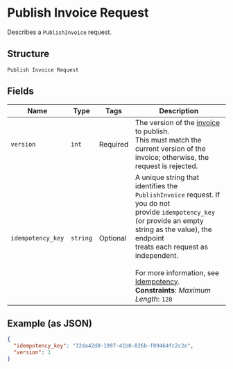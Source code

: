
# Publish Invoice Request

Describes a `PublishInvoice` request.

## Structure

`Publish Invoice Request`

## Fields

| Name | Type | Tags | Description |
|  --- | --- | --- | --- |
| `version` | `int` | Required | The version of the [invoice](entity:Invoice) to publish.<br>This must match the current version of the invoice; otherwise, the request is rejected. |
| `idempotency_key` | `string` | Optional | A unique string that identifies the `PublishInvoice` request. If you do not<br>provide `idempotency_key` (or provide an empty string as the value), the endpoint<br>treats each request as independent.<br><br>For more information, see [Idempotency](https://developer.squareup.com/docs/build-basics/common-api-patterns/idempotency).<br>**Constraints**: *Maximum Length*: `128` |

## Example (as JSON)

```json
{
  "idempotency_key": "32da42d0-1997-41b0-826b-f09464fc2c2e",
  "version": 1
}
```

